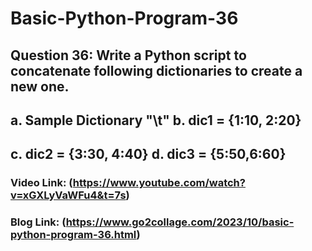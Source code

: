 # Basic-Python-Program-36

## Question 36: Write a Python script to concatenate following dictionaries to create a new one.
##    a. Sample Dictionary     "\t"   b. dic1 = {1:10, 2:20}
##    c. dic2 = {3:30, 4:40}            d. dic3 = {5:50,6:60}

### Video Link: (https://www.youtube.com/watch?v=xGXLyVaWFu4&t=7s)

### Blog Link: (https://www.go2collage.com/2023/10/basic-python-program-36.html)
